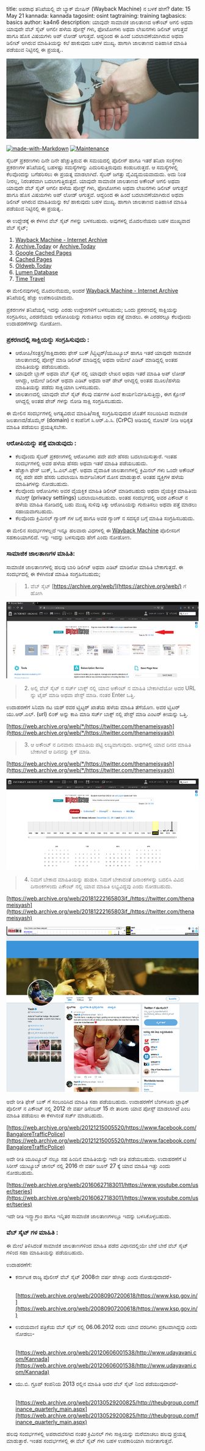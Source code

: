 title: ಅಪರಾಧ  ತನಿಖೆಯಲ್ಲಿ ವೇ ಬ್ಯಾಕ್ ಮೇಷಿನ್ (Wayback Machine) ನ ಬಳಕೆ ಹೇಗೆ?
date: 15 May 21
kannada: kannada
tagosint: osint
tagtraining: training
tagbasics: basics
author: ka4n6
description: ಯಾವುದೇ ಸಾಮಾಜಿಕ ಜಾಲತಾಣದ  ಅಕೌಂಟ್ ಆಗಲಿ ಅಥವಾ ಯಾವುದೇ ವೆಬ್ ಸೈಟ್  ಆಗಲೀ ಹಳೆಯ ಪೋಸ್ಟ್ ಗಳು, ಫೋಟೋಗಳು  ಅಥವಾ ಲೇಖನಗಳು ಡಿಲೀಟ್ ಆಗುತ್ತವೆ ಹಾಗೂ ಹೊಸ ವಿಷಯಗಳು ಅಪ್ ಲೋಡ್ ಆಗುತ್ತವೆ. ಆದ್ದರಿಂದ ಈ ಹಿಂದೆ ಬದಲಾವಣೆಯಾಗಿರುವ ಅಥವಾ ಡಿಲೀಟ್ ಆಗಿರುವ ಮಾಹಿತಿಯನ್ನು ಕಲೆ ಹಾಕುವುದು ಬಹಳ ಮುಖ್ಯ. ಹಾಗಾಗಿ ಜಾಲತಾಣದ ಐತಿಹಾಸಿಕ  ಮಾಹಿತಿ ಪಡೆಯುವ ನಿಟ್ಟಿನಲ್ಲಿ ಈ ಪ್ರಯತ್ನ..


![kan1a](\static\kannada\kan1a.png)

[![made-with-Markdown](https://img.shields.io/badge/Made%20with-Markdown-1f425f.svg)]()	 [![Maintenance](https://img.shields.io/badge/Maintained%3F-yes-green.svg)]()


ಸೈಬರ್ ಪ್ರಕರಣಗಳು ದಿನೇ ದಿನೇ ಹೆಚ್ಚುತ್ತಿರುವ ಈ ಸಮಯದಲ್ಲಿ ಪೊಲೀಸ್ ಹಾಗೂ ಇತರೆ ತನಿಖಾ ಸಂಸ್ಥೆಗಳು ಪ್ರಕರಣಗಳ ತನಿಖೆಯಲ್ಲಿ ಬಹಳಷ್ಟು ಸಮಸ್ಯೆಗಳನ್ನು ಎದುರಿಸುತ್ತಿರುವುದು ಕಂಡುಬರುತ್ತದೆ. ಆ ಸಮಸ್ಯೆಗಳಲ್ಲಿ ಕೆಲವೊಂದನ್ನು ಬಗೆಹರಿಸಲು ಈ ಪ್ರಯತ್ನ ಮಾಡಲಾಗಿದೆ. ಸೈಬರ್ ಜಗತ್ತು ವೈವಿದ್ಯಮಯವಾದುದು. ಅದು ನಿಂತ ನೀರಲ್ಲ, ನಿರಂತರವಾಗಿ ಬದಲಾಗುತ್ತಿರುತ್ತದೆ. ಯಾವುದೇ ಸಾಮಾಜಿಕ ಜಾಲತಾಣದ  ಅಕೌಂಟ್ ಆಗಲಿ ಅಥವಾ ಯಾವುದೇ ವೆಬ್ ಸೈಟ್  ಆಗಲೀ ಹಳೆಯ ಪೋಸ್ಟ್ ಗಳು, ಫೋಟೋಗಳು  ಅಥವಾ ಲೇಖನಗಳು ಡಿಲೀಟ್ ಆಗುತ್ತವೆ ಹಾಗೂ ಹೊಸ ವಿಷಯಗಳು ಅಪ್ ಲೋಡ್ ಆಗುತ್ತವೆ. ಆದ್ದರಿಂದ ಈ ಹಿಂದೆ ಬದಲಾವಣೆಯಾಗಿರುವ ಅಥವಾ ಡಿಲೀಟ್ ಆಗಿರುವ ಮಾಹಿತಿಯನ್ನು ಕಲೆ ಹಾಕುವುದು ಬಹಳ ಮುಖ್ಯ. ಹಾಗಾಗಿ ಜಾಲತಾಣದ ಐತಿಹಾಸಿಕ  ಮಾಹಿತಿ ಪಡೆಯುವ ನಿಟ್ಟಿನಲ್ಲಿ ಈ ಪ್ರಯತ್ನ.. 

ಈ ಉದ್ದೇಶಕ್ಕೆ ಈ ಕೆಳಗಿನ ವೆಬ್ ಸೈಟ್ ಗಳನ್ನು ಬಳಸಬಹುದು. ಅವುಗಳಲ್ಲಿ ಮೊದಲನೆಯದು ಬಹಳ ಮುಖ್ಯವಾದ ವೆಬ್ ಸೈಟ್;

1. [Wayback Machine - Internet Archive](https://archive.org/web/)
2. [Archive.Today](https://archive.fo/) or [Archive.Today](https://archive.md/)
3. [Google Cached Pages](https://cachedview.com/)
4. [Cached Pages](http://www.cachedpages.com/)
5. [Oldweb.Today](https://oldweb.today/)
6. [Lumen Database](https://www.lumendatabase.org/)
7. [Time Travel](https://timetravel.mementoweb.org/)

ಈ ಮೇಲಿನವುಗಳಲ್ಲಿ ಮೊದಲನೆಯದು, ಅಂದರೆ [Wayback Machine - Internet Archive](https://archive.org/web/) ತನಿಖೆಯಲ್ಲಿ ಹೆಚ್ಚು ಉಪಕಾರಿಯಾದುದು. 

ಪ್ರಕರಣಗಳ ತನಿಖೆಯಲ್ಲಿ ಇದನ್ನು ಎರಡು ಉದ್ದೇಶಗಳಿಗೆ ಬಳಸಬಹುದು; ಒಂದು ಪ್ರಕರಣದಲ್ಲಿ ಸಾಕ್ಷಿಯನ್ನು ಸಂಗ್ರಹಿಸಲು, ಎರಡನೆಯದು ಆರೋಪಿಯನ್ನು ಗುರುತಿಸಲು ಅಥವಾ ಪತ್ತೆ ಮಾಡಲು. ಈ ಎರಡರಲ್ಲೂ ಕೆಲವೊಂದು ಉದಾಹರಣೆಗಳನ್ನು ನೋಡೋಣ. 

### ಪ್ರಕರಣದಲ್ಲಿ ಸಾಕ್ಷಿಯನ್ನು ಸಂಗ್ರಹಿಸುವುದು :

- ಆರೋಪಿ/ಸಂತ್ರಸ್ತ/ಸಾಕ್ಷಿದಾರರು ಫೇಸ್ ಬುಕ್ /ಟ್ವಿಟ್ಟರ್/ಯೂಟ್ಯೂಬ್ ಹಾಗೂ ಇತರೆ ಯಾವುದೇ ಸಾಮಾಜಿಕ ಜಾಲತಾಣದಲ್ಲಿ ಪೋಸ್ಟ್ ಮಾಡಿ ಡಿಲೀಟ್ ಮಾಡಿದ್ದಲ್ಲಿ ಅಥವಾ ಆಮೇಲೆ ಎಡಿಟ್ ಮಾಡಿದ್ದಲ್ಲಿ ಅಂತಹ ಮಾಹಿತಿಯನ್ನು ಪಡೆಯಬಹುದು. 
- ಯಾವುದೇ ಬ್ಲಾಗ್ ಅಥವಾ ವೆಬ್ ಸೈಟ್ ನಲ್ಲಿ ಯಾವುದೇ ಲೇಖನ ಅಥವಾ ಇತರೆ ಮಾಹಿತಿ ಅಪ್ ಲೋಡ್ ಆಗಿದ್ದು, ಆಮೇಲೆ ಡಿಲೀಟ್ ಅಥವಾ ಎಡಿಟ್ ಅಥವಾ ಅಪ್ ಡೇಟ್ ಆಗಿದ್ದಲ್ಲಿ ಅಂತಹ ಮೂಲ/ಹಳೆಯ ಮಾಹಿತಿಯನ್ನು ಪಡೆದು ಸಾಕ್ಷಿಯಾಗಿ ಬಳಸಬಹುದು. 
- ಜಾಲತಾಣದಲ್ಲಿ ಯಾವುದೇ ವೆಬ್ ಸೈಟ್ ಕೆಲವು ವರ್ಷಗಳ ಹಿಂದೆ ಕಾರ್ಯನಿರ್ವಹಿಸುತ್ತಿದ್ದು, ಈಗ ಕ್ಲೋಸ್ ಆಗಿದ್ದಲ್ಲಿ ಅಂತಹ ಪೇಜ್ ಗಳನ್ನು ನೋಡಿ ಸಾಕ್ಷಿ ಸಂಗ್ರಹಿಸಬಹುದು. 

ಈ ಮೇಲಿನ ಸಂದರ್ಭಗಳಲ್ಲಿ ಅಗತ್ಯವಿರುವ ಮಾಹಿತಿ/ಸಾಕ್ಷ್ಯ ಸಂಗ್ರಹಿಸುವುದುರ ಜೊತೆಗೆ ಸಂಬಂದಿಸಿದ ಸಾಮಾಜಿಕ ಜಲತಾಣದ/ಡೊಮೈನ್ (domain) ನ ಕಂಪೆನಿಗೆ ಸಿ.ಆರ್.ಪಿ.ಸಿ. (CrPC) ಅಡಿಯಲ್ಲಿ ನೋಟಿಸ್ ನೀಡಿ ಅಧಿಕೃತ ಮಾಹಿತಿ ಪಡೆಯಲು ಪ್ರಯತ್ನಿಸಬೇಕು.

### ಆರೋಪಿಯನ್ನು ಪತ್ತೆ ಮಾಡುವುದು :

- ಕೆಲವೊಂದು ಸೈಬರ್ ಪ್ರಕರಣಗಳಲ್ಲಿ ಆರೋಪಿಗಳು ಪದೇ ಪದೇ ಹೆಸರು ಬದಲಾಯಿಸುತ್ತಾರೆ. ಇಂತಹ ಸಂದರ್ಭಗಳಲ್ಲಿ ಅವರ ಹಳೆಯ ಹೆಸರು ಅಥವಾ ಇತರೆ ಮಾಹಿತಿ ಪಡೆಯಬಹುದು. 
- ಹೆಚ್ಚಾಗಿ ಫೇಸ್ ಬುಕ್,  ಓ.ಎಲ್.ಎಕ್ಸ್. ಅಥವಾ ವೈವಾಹಿಕ ಜಾಲತಾಣಗಳಲ್ಲಿ  ಕ್ರಿಮಿನಲ್ ಗಳು ಒಂದೇ ಅಕೌಂಟ್ ನಲ್ಲಿ ಪದೇ ಪದೇ ಹೆಸರು ಬದಲಾಯಿಸಿ ಸಾರ್ವಜನಿಕರಿಗೆ ಮೋಸ ಮಾಡುತ್ತಾರೆ. ಅಂತಹ ವ್ಯಕ್ತಿಗಳ ಹಳೆಯ ಮಾಹಿತಿಗಳನ್ನು ನೋಡಬಹುದು. 
- ಕೆಲವೊಂದು ಆರೋಪಿಗಳು ಅವರ ವೈಯಕ್ತಿಕ ಮಾಹಿತಿ ಡಿಲೀಟ್ ಮಾಡಿರಬಹುದು ಅಥವಾ ವೈಯಕ್ತಿಕ ಮಾಹಿತಿಯ ಸೆಟಿಂಗ್ಸ್ (privacy  settiings) ಬದಲಾಯಿಸಿರಬಹುದು. ಅಂತಹ ಸಂದರ್ಭದಲ್ಲಿ ಅವರ ಎಕೌಂಟ್ ನ  ಹಳೆಯ ಮಾಹಿತಿ ನೋಡಿದಲ್ಲಿ ಬಹು  ಮುಖ್ಯ ಸುಳಿವು ಸಿಕ್ಕು ಆರೋಪಿಯನ್ನು ಗುರುತಿಸಲು ಅಥವಾ ಪತ್ತೆ ಮಾಡಲು ಸಹಾಯವಾಗಬಹುದು. 
- ಕೆಲವೊಂದು ಕ್ರಿಮಿನಲ್ ಗ್ಯಾಂಗ್ ಗಳ ಬಗ್ಗೆ ಹಾಗೂ ಅವರ ಗ್ಯಾಂಗ್ ನ ಸದಸ್ಯರ ಬಗ್ಗೆ ಮಾಹಿತಿ ಸಂಗ್ರಹಿಸಬಹುದು. 

ಈ ಮೇಲಿನ ಸಂದರ್ಭಗಳಲ್ಲದೆ  ಇನ್ನೂ ಹಲವಾರು ವಿಧಗಳಲ್ಲಿ ಈ [Wayback Machine](https://archive.org/web/) ಪೊಲೀಸರಿಗೆ ಸಹಕಾರಿಯಾಗಲಿದೆ. ಇನ್ನು ಇದನ್ನು ಬಳಸುವುದು ಹೇಗೆ ಎಂದು ನೋಡೋಣ. 

### ಸಾಮಾಜಿಕ ಜಾಲತಾಣಗಳ ಮಾಹಿತಿ:

ಸಾಮಾಜಿಕ ಜಾಲತಾಣಗಳಲ್ಲಿ ಹಲವು ಬಾರಿ ಡಿಲೀಟ್ ಅಥವಾ ಎಡಿಟ್ ಮಾಡಿರೋ ಮಾಹಿತಿ ಬೇಕಾಗುತ್ತದೆ. ಈ ಸಂದರ್ಭದಲ್ಲಿ ಈ ಕೆಳಗಿನಂತೆ ಮಾಹಿತಿ ಸಂಗ್ರಹಿಸಬಹುದು;

> 1) ವೆಬ್ ಸೈಟ್  [https://archive.org/web/](https://archive.org/web/) ಗೆ  ಹೋಗಿ

![homepage](\static\kannada\kan1.png)

> 2) ಅಲ್ಲಿ ವೆಬ್ ಸೈಟ್ ನ ಸರ್ಚ್ ಬಾಕ್ಸ್ ನಲ್ಲಿ ಯಾವ ಅಕೌಂಟ್ ನ ಮಾಹಿತಿ ಬೇಕಾಗಿದೆಯೋ ಅದರ URL ನ್ನು ಟೈಪ್ ಮಾಡಿ ಅಥವಾ ಪೇಸ್ಟ್ ಮಾಡಿ.  ನಂತರ Enter  ಒತ್ತಿ.

ಉದಾಹರಣೆಗೆ ಸಿನಿಮಾ ನಟ ಯಶ್ ರವರ ಟ್ವಿಟ್ಟರ್ ಖಾತೆಯ ಹಳೆಯ ಮಾಹಿತಿ ತೆಗೆಯೊಣ. ಅವರ ಟ್ವಿಟರ್ ಯು.ಆರ್.ಎಲ್. (url) ಲಿಂಕ್ ಅನ್ನು ಕಾಪಿ ಮಾಡಿ ಸರ್ಚ್ ಬಾಕ್ಸ್ ನಲ್ಲಿ ಪೇಸ್ಟ್ ಮಾಡಿ ಎಂಟರ್ ಕೀಯನ್ನು ಒತ್ತಿ. 

[https://web.archive.org/web/*/https://twitter.com/thenameisyash](https://web.archive.org/web/*/https://twitter.com/thenameisyash)

> 3) ಆ ಅಕೌಂಟ್ ನ ದಿನವಾರು ಮಾಹಿತಿಯ ಪಟ್ಟಿ ಲಬ್ಯವಾಗುವುದು. ಆವುಗಳಲ್ಲಿ ಯಾವ ದಿನದ ಮಾಹಿತಿ ಬೇಕಾಗಿದೆ ಆ ದಿನವನ್ನು ಕ್ಲಿಕ್ ಮಾಡಿ. 

[https://web.archive.org/web/*/https://twitter.com/thenameisyash](https://web.archive.org/web/*/https://twitter.com/thenameisyash)

![homepage](\static\kannada\kan2.png)

> 4) ನಿಮಗೆ ಬೇಕಾದ ಮಾಹಿತಿಯನ್ನು ಹುಡುಕಿ. ನಿಮಗೆ ಬೇಕಾದಂತೆ ದಿನಾಂಕಗಳನ್ನು ಬದಲಿಸಿ ವಿವಿದ ದಿನಾಂಕಗಳಂದು ಎಕೌಂಟ್ ನಲ್ಲಿ ಯಾವ ಮಾಹಿತಿ ಲಭ್ಯವಿದ್ದವು ಎಂದು ನೋಡಬಹುದು. 
>

[https://web.archive.org/web/20181222165803if_/https://twitter.com/thenameisyash](https://web.archive.org/web/20181222165803if_/https://twitter.com/thenameisyash)

![homepage](\static\kannada\kan3.png) 



ಅದೇ ರೀತಿ ಫೇಸ್ ಬುಕ್ ಗೆ ಸಂಬಂದಿಸಿದ ಮಾಹಿತಿ ಸಹಾ ಪಡೆಯಬಹುದು. ಉದಾಹರಣೆಗೆ ಬೆಂಗಳೂರು ಟ್ರಾಫಿಕ್ ಪೊಲೀಸ್ ನ ಎಕೌಂಟ್ ನಲ್ಲಿ  2012 ನೇ ವರ್ಷ ಡಿಸೆಂಬರ್ 15 ನೇ ತಾರೀಕು ಯಾವ ಪೋಸ್ಟ್ ಮಾಡಲಾಗಿದೆ ಎಂಬ ಮಾಹಿತಿ ಪಡೆಯಲು ಈ ಕೆಳಗಿನಂತೆ ಸರ್ಚ್ ಮಾಡಬಹುದು. 

 [https://web.archive.org/web/20121215005520/https://www.facebook.com/BangaloreTrafficPolice](https://web.archive.org/web/20121215005520/https://www.facebook.com/BangaloreTrafficPolice)



ಅದೇ ರೀತಿ ಯೂಟ್ಯೂಬ್ ನಲ್ಲೂ ಸಹ ಹಿಂದಿನ ಮಾಹಿತಿಯನ್ನು ಇದೇ  ರೀತಿ ಪಡೆಯಬಹುದು. ಉದಾಹರಣೆಗೆ ಟಿ ಸಿರೀಸ್ ಯುಟ್ಯೂಬ್  ಚಾನಲ್ ನಲ್ಲಿ 2016 ನೇ ವರ್ಷ ಜೂನ್ 27 ಕ್ಕೆ ಯಾವ ಮಾಹಿತಿ ಇತ್ತು ಎಂದು ನೋಡಬಹುದು.

[https://web.archive.org/web/20160627183011/https://www.youtube.com/user/tseries](https://web.archive.org/web/20160627183011/https://www.youtube.com/user/tseries)



ಇದೇ ರೀತಿ ಇನ್ಸ್ಟಾಗ್ರಾಂ ಹಾಗೂ ಇನ್ನಿತರ ಸಾಮಾಜಿಕ ಜಾಲತಾಣಗಳಲ್ಲೂ ಇದನ್ನು ಬಳಸಿಕೊಳ್ಳಬಹುದು.



### ವೆಬ್ ಸೈಟ್ ಗಳ ಮಾಹಿತಿ :

ಈ ಮೇಲೆ ತಿಳಿಸಿದಂತೆ ಸಾಮಾಜಿಕ ಜಾಲತಾಣಗಳಿಂದ ಮಾಹಿತಿ ಪಡೆದ ವಿಧಾನದಲ್ಲಿಯೇ ಬೇರೆ ಬೇರೆ ವೆಬ್ ಸೈಟ್ ಗಳಿಂದ ಸಹಾ ಮಾಹಿತಿಯನ್ನು ಪಡೆಯಬಹುದು. 

ಉದಾಹರಣೆಗೆ:

- ಕರ್ನಾಟಕ ರಾಜ್ಯ ಪೊಲೀಸ್ ವೆಬ್ ಸೈಟ್  2008ನೇ ವರ್ಷ ಹೇಗಿತ್ತು ಎಂದು ನೋಡುವುದಾದರೆ- 

   ​	[https://web.archive.org/web/20080907200618/https://www.ksp.gov.in/](https://web.archive.org/web/20080907200618/https://www.ksp.gov.in/)

   

- ಉದಯವಾಣಿ ಪತ್ರಿಕೆಯ ವೆಬ್ ಸೈಟ್ ನಲ್ಲಿ 06.06.2012 ರಂದು ಯಾವ ವರದಿಗಳು ಪ್ರಕಟವಾಗಿದ್ದವು ಎಂದು ನೋಡಲು-  

   ​	[https://web.archive.org/web/20120606001538/http://www.udayavani.com/Kannada](https://web.archive.org/web/20120606001538/http://www.udayavani.com/Kannada)

   

- ಯು.ಬಿ. ಗ್ರೂಪ್ ಕಂಪನಿಯ 2013 ರಲ್ಲಿನ ಮಾಹಿತಿ ಅದರ ವೆಬ್ ಸೈಟ್ ನಿಂದ ಪಡೆಯುವುದಾದರೆ-  

   ​	[https://web.archive.org/web/20130529200825/http://theubgroup.com/finance_quarterly_main.aspx](https://web.archive.org/web/20130529200825/http://theubgroup.com/finance_quarterly_main.aspx)



ಹಲವು ಸಂದರ್ಭಗಳಲ್ಲಿ ಅಪರಾದವೆಸಗಿದ ನಂತರ ಕ್ರಿಮಿನಲ್ ಗಳು ಸಾಕ್ಷಿಯನ್ನು ಮರೆಮಾಚಲು ಹಲವು ಪ್ರಯತ್ನ ಮಾಡುತ್ತಾರೆ. ಇಂತಹ ಸಂದರ್ಭಗಳಲ್ಲಿ ಈ ವೆಬ್ ಸೈಟ್ ಗಳು ಬಹಳ ಉಪಕಾರಿಯಾಗಿ ಸಾಬೀತಾಗುತ್ತವೆ. 
